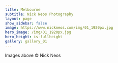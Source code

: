 ```yaml
---
title: Melbourne
subtitle: Nick Neos Photography
layout: page
show_sidebar: false
image: https://www.nickneos.com/img/01_1920px.jpg
hero_image: /img/01_1920px.jpg
hero_height: is-fullheight
gallery: gallery_01
---
```


Images above © Nick Neos
